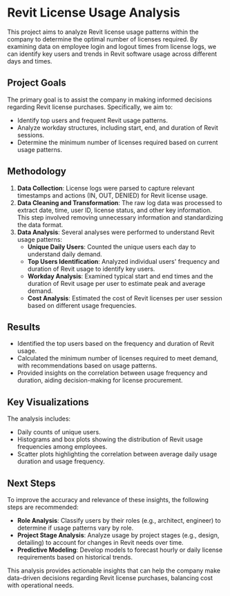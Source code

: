 # Revit License Usage Analysis

This project aims to analyze Revit license usage patterns within the company to determine the optimal number of licenses required. By examining data on employee login and logout times from license logs, we can identify key users and trends in Revit software usage across different days and times.

## Project Goals
The primary goal is to assist the company in making informed decisions regarding Revit license purchases. Specifically, we aim to:

- Identify top users and frequent Revit usage patterns.
- Analyze workday structures, including start, end, and duration of Revit sessions.
- Determine the minimum number of licenses required based on current usage patterns.

## Methodology
1. **Data Collection**: License logs were parsed to capture relevant timestamps and actions (IN, OUT, DENIED) for Revit license usage.
2. **Data Cleaning and Transformation**: The raw log data was processed to extract date, time, user ID, license status, and other key information. This step involved removing unnecessary information and standardizing the data format.
3. **Data Analysis**: Several analyses were performed to understand Revit usage patterns:
   - **Unique Daily Users**: Counted the unique users each day to understand daily demand.
   - **Top Users Identification**: Analyzed individual users' frequency and duration of Revit usage to identify key users.
   - **Workday Analysis**: Examined typical start and end times and the duration of Revit usage per user to estimate peak and average demand.
   - **Cost Analysis**: Estimated the cost of Revit licenses per user session based on different usage frequencies.

## Results
- Identified the top users based on the frequency and duration of Revit usage.
- Calculated the minimum number of licenses required to meet demand, with recommendations based on usage patterns.
- Provided insights on the correlation between usage frequency and duration, aiding decision-making for license procurement.

## Key Visualizations
The analysis includes:

- Daily counts of unique users.
- Histograms and box plots showing the distribution of Revit usage frequencies among employees.
- Scatter plots highlighting the correlation between average daily usage duration and usage frequency.

## Next Steps
To improve the accuracy and relevance of these insights, the following steps are recommended:

- **Role Analysis**: Classify users by their roles (e.g., architect, engineer) to determine if usage patterns vary by role.
- **Project Stage Analysis**: Analyze usage by project stages (e.g., design, detailing) to account for changes in Revit needs over time.
- **Predictive Modeling**: Develop models to forecast hourly or daily license requirements based on historical trends.

This analysis provides actionable insights that can help the company make data-driven decisions regarding Revit license purchases, balancing cost with operational needs.
